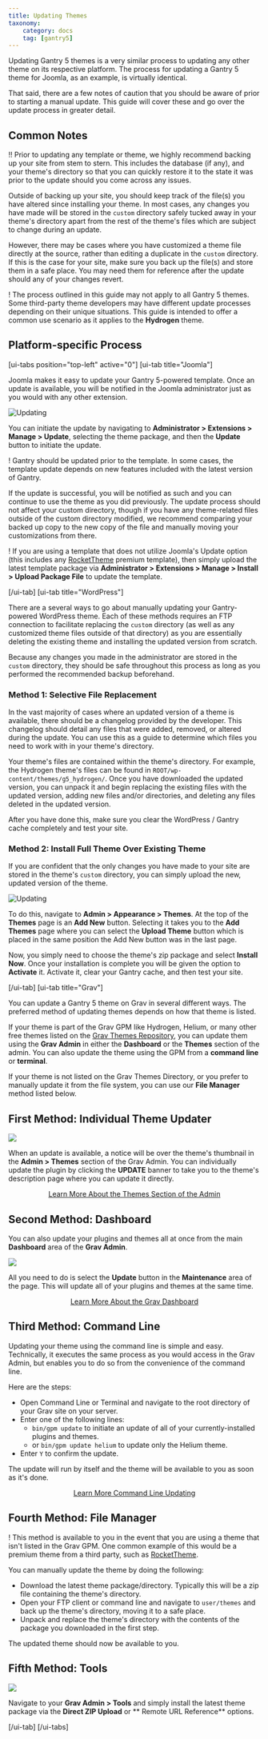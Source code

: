 ```yaml
---
title: Updating Themes
taxonomy:
    category: docs
    tag: [gantry5]
---
```


Updating Gantry 5 themes is a very similar process to updating any other theme on its respective platform. The process for updating a Gantry 5 theme for Joomla, as an example, is virtually identical.

That said, there are a few notes of caution that you should be aware of prior to starting a manual update. This guide will cover these and go over the update process in greater detail.

## Common Notes

!! Prior to updating any template or theme, we highly recommend backing up your site from stem to stern. This includes the database (if any), and your theme's directory so that you can quickly restore it to the state it was prior to the update should you come across any issues.

Outside of backing up your site, you should keep track of the file(s) you have altered since installing your theme. In most cases, any changes you have made will be stored in the `custom` directory safely tucked away in your theme's directory apart from the rest of the theme's files which are subject to change during an update.

However, there may be cases where you have customized a theme file directly at the source, rather than editing a duplicate in the `custom` directory. If this is the case for your site, make sure you back up the file(s) and store them in a safe place. You may need them for reference after the update should any of your changes revert.

! The process outlined in this guide may not apply to all Gantry 5 themes. Some third-party theme developers may have different update processes depending on their unique situations. This guide is intended to offer a common use scenario as it applies to the **Hydrogen** theme.

## Platform-specific Process

[ui-tabs position="top-left" active="0"]
[ui-tab title="Joomla"]

Joomla makes it easy to update your Gantry 5-powered template. Once an update is available, you will be notified in the Joomla administrator just as you would with any other extension.

![Updating](updating_1.png?classes=shadow,border)

You can initiate the update by navigating to **Administrator > Extensions > Manage > Update**, selecting the theme package, and then the **Update** button to initiate the update.

! Gantry should be updated prior to the template. In some cases, the template update depends on new features included with the latest version of Gantry.

If the update is successful, you will be notified as such and you can continue to use the theme as you did previously. The update process should not affect your custom directory, though if you have any theme-related files outside of the custom directory modified, we recommend comparing your backed up copy to the new copy of the file and manually moving your customizations from there.

! If you are using a template that does not utilize Joomla's Update option (this includes any [RocketTheme](http://rockettheme.com/) premium template), then simply upload the latest template package via **Administrator > Extensions > Manage > Install > Upload Package File** to update the template.

[/ui-tab]
[ui-tab title="WordPress"]

There are a several ways to go about manually updating your Gantry-powered WordPress theme. Each of these methods requires an FTP connection to facilitate replacing the `custom` directory (as well as any customized theme files outside of that directory) as you are essentially deleting the existing theme and installing the updated version from scratch.

Because any changes you made in the administrator are stored in the `custom` directory, they should be safe throughout this process as long as you performed the recommended backup beforehand.

### Method 1: Selective File Replacement

In the vast majority of cases where an updated version of a theme is available, there should be a changelog provided by the developer. This changelog should detail any files that were added, removed, or altered during the update. You can use this as a guide to determine which files you need to work with in your theme's directory.

Your theme's files are contained within the theme's directory. For example, the Hydrogen theme's files can be found in `ROOT/wp-content/themes/g5_hydrogen/`. Once you have downloaded the updated version, you can unpack it and begin replacing the existing files with the updated version, adding new files and/or directories, and deleting any files deleted in the updated version.

After you have done this, make sure you clear the WordPress / Gantry cache completely and test your site.

### Method 2: Install Full Theme Over Existing Theme

If you are confident that the only changes you have made to your site are stored in the theme's `custom` directory, you can simply upload the new, updated version of the theme.

![Updating](updating_2.png?classes=shadow,border)

To do this, navigate to **Admin > Appearance > Themes**. At the top of the **Themes** page is an **Add New** button. Selecting it takes you to the **Add Themes** page where you can select the **Upload Theme** button which is placed in the same position the Add New button was in the last page.

Now, you simply need to choose the theme's zip package and select **Install Now**. Once your installation is complete you will be given the option to **Activate** it. Activate it, clear your Gantry cache, and then test your site.

[/ui-tab]
[ui-tab title="Grav"]

You can update a Gantry 5 theme on Grav in several different ways. The preferred method of updating themes depends on how that theme is listed.

If your theme is part of the Grav GPM like Hydrogen, Helium, or many other free themes listed on the [Grav Themes Repository](https://getgrav.org/downloads/themes), you can update them using the **Grav Admin** in either the **Dashboard** or the **Themes** section of the admin. You can also update the theme using the GPM from a **command line** or **terminal**.

If your theme is not listed on the Grav Themes Directory, or you prefer to manually update it from the file system, you can use our **File Manager** method listed below.

## First Method: Individual Theme Updater

![](grav_theme_update.png?classes=shadow,border)

When an update is available, a notice will be over the theme's thumbnail in the **Admin > Themes** section of the Grav Admin. You can individually update the plugin by clicking the **UPDATE** banner to take you to the theme's description page where you can update it directly.

<div align="center"><a href="https://learn.getgrav.org/admin-panel/themes#controls" class="button"><i class="fa fa-fw fa-graduation-cap"></i> Learn More About the Themes Section of the Admin</a></div>

## Second Method: Dashboard

You can also update your plugins and themes all at once from the main **Dashboard** area of the **Grav Admin**.

![](g5_grav_update_3.png?classes=shadow,border)

All you need to do is select the **<i class="fa fa-cloud-download"></i> Update** button in the **Maintenance** area of the page. This will update all of your plugins and themes at the same time.

<div align="center"><a href="https://learn.getgrav.org/admin-panel/dashboard#maintenance-and-statistics" class="button"><i class="fa fa-fw fa-graduation-cap"></i> Learn More About the Grav Dashboard</a></div>

## Third Method: Command Line

Updating your theme using the command line is simple and easy. Technically, it executes the same process as you would access in the Grav Admin, but enables you to do so from the convenience of the command line.

Here are the steps:

* Open Command Line or Terminal and navigate to the root directory of your Grav site on your server.
* Enter one of the following lines:
    * `bin/gpm update` to initiate an update of all of your currently-installed plugins and themes.
    * or `bin/gpm update helium` to update only the Helium theme.
* Enter `Y` to confirm the update.

The update will run by itself and the theme will be available to you as soon as it's done.

<div align="center"><a href="https://learn.getgrav.org/cli-console/grav-cli-gpm#update" class="button"><i class="fa fa-fw fa-graduation-cap"></i> Learn More Command Line Updating</a></div>

## Fourth Method: File Manager

! This method is available to you in the event that you are using a theme that isn't listed in the Grav GPM. One common example of this would be a premium theme from a third party, such as [RocketTheme](http://rockettheme.com).

You can manually update the theme by doing the following:

* Download the latest theme package/directory. Typically this will be a zip file containing the theme's directory.
* Open your FTP client or command line and navigate to `user/themes` and back up the theme's directory, moving it to a safe place.
* Unpack and replace the theme's directory with the contents of the package you downloaded in the first step.

The updated theme should now be available to you.

## Fifth Method: Tools

![](g5_grav_update_5.jpg?classes=shadow,border)

Navigate to your **Grav Admin > Tools** and simply install the latest theme package via the **Direct ZIP Upload**  or ** Remote URL Reference**  options.

[/ui-tab]
[/ui-tabs]

